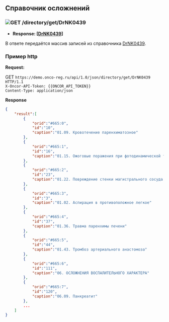 ## Справочник осложнений

### ![GET](../../../../img/get.png) /directory/get/DrNK0439
* **Response: [[DrNK0439](../../../../types/types.md#com.siams.med.api.DrNK0439)]**

В ответе передаётся массив записей из справочника [DrNK0439](../../../../types/types.md#com.siams.med.api.DrNK0439).


### Пример http
**Request:** 

GET `https://demo.onco-reg.ru/api/1.0/json/directory/get/DrNK0439 HTTP/1.1`  
`X-Oncor-API-Token: {{ONCOR_API_TOKEN}}`  
`Content-Type: application/json`

**Response**

```json
{
    "result":[
        {
            "orid":"#665:0",
            "id":"10",
            "caption":"01.09. Кровотечение паренхиматозное"
        },
        {
            "orid":"#665:1",
            "id":"16",
            "caption":"01.15. Ожоговые поражения при фотодинамической терапии"
        },
        {
            "orid":"#665:2",
            "id":"23",
            "caption":"01.22. Повреждение стенки магистрального сосуда брюшной полости"
        },
        {
            "orid":"#665:3",
            "id":"3",
            "caption":"01.02. Аспирация в противоположное легкое"
        },
        {
            "orid":"#665:4",
            "id":"37",
            "caption":"01.36. Травма паренхимы печени"
        },
        {
            "orid":"#665:5",
            "id":"44",
            "caption":"01.43. Тромбоз артериального анастомоза"
        },
        {
            "orid":"#665:6",
            "id":"111",
            "caption":"06. ОСЛОЖНЕНИЯ ВОСПАЛИТЕЛЬНОГО ХАРАКТЕРА"
        },
        {
            "orid":"#665:7",
            "id":"120",
            "caption":"06.09. Панкреатит"
        },
        ...
    ]
}
```
